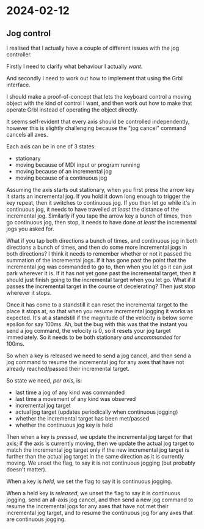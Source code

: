 # 2024-02-12

## Jog control

I realised that I actually have a couple of different issues with the jog controller.

Firstly I need to clarify what behaviour I actually *want*.

And secondly I need to work out how to implement that using the Grbl interface.

I should make a proof-of-concept that lets the keyboard control a moving object with the kind of control
I want, and then work out how to make that operate Grbl instead of operating the object directly.

It seems self-evident that every axis should be controlled independently, however this is slightly challenging
because the "jog cancel" command cancels all axes.

Each axis can be in one of 3 states:

 * stationary
 * moving because of MDI input or program running
 * moving because of an incremental jog
 * moving because of a continuous jog

Assuming the axis starts out stationary, when you first press the arrow key it starts an incremental jog.
If you hold it down long enough to trigger the key repeat, then it switches to continuous jog. If you then
let go while it's in continuous jog, it needs to have travelled *at least* the distance of the incremental jog.
Similarly if you tape the arrow key a bunch of times, then go continuous jog, then stop, it needs to have done
*at least* the incremental jogs you asked for.

What if you tap both directions a bunch of times, and continuous jog in both directions a bunch of times, and
then do some more incremental jogs in both directions? I think it needs to remember whether or not it passed
the summation of the incremental jogs. If it has gone past the point that the incremental jog was commanded to
go to, then when you let go it can just park wherever it is. If it has not yet gone past the incremental target,
then it should just finish going to the incremental target when you let go. What if it passes the incremental target
in the course of decelerating? Then just stop wherever it stops.

Once it has come to a standstill it can reset the incremental target to the place it stops at, so that when you
resume incremental jogging it works as expected. It's at a standstill if the magnitude of the velocity is below 
some epsilon for say 100ms. Ah, but the bug with this was that the instant you send a jog command, the velocity
is 0, so it resets your jog target immediately. So it needs to be both stationary *and uncommanded* for 100ms.

So when a key is released we need to send a jog cancel, and then send a jog command to resume the incremental
jog for any axes that have not already reached/passed their incremental target.

So state we need, *per axis*, is:
 * last time a jog of any kind was commanded
 * last time a movement of any kind was observed
 * incremental jog target
 * actual jog target (updates periodically when continuous jogging)
 * whether the incremental target has been met/passed
 * whether the continuous jog key is held

Then when a key is *pressed*, we update the incremental jog target for that axis; if the axis is currently
moving, then we update the actual jog target to match the incremental jog target only if the new incremental jog
target is further than the actual jog target in the same direction as it is currently moving.
We unset the flag, to say it is not continuous jogging (but probably doesn't matter).

When a key is *held*, we set the flag to say it is continuous jogging.

When a held key is *released*, we unset the flag to say it is continuous jogging, send an all-axis jog cancel,
and then send a new jog command to resume the incremental jogs for any axes that have not met their incremental
jog target, and to resume the continuous jog for any axes that are continuous jogging.
